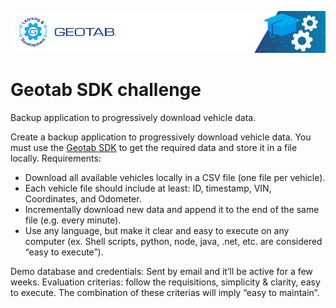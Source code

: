 ![geotab-banner](images/geotab-banner.png)
# Geotab SDK challenge
Backup application to progressively download vehicle data.

Create a backup application to progressively download vehicle data. You must use the [Geotab SDK](https://geotab.github.io/sdk/) to get the required data and store it in a file locally. Requirements:
- Download all available vehicles locally in a CSV file (one file per vehicle).
- Each vehicle file should include at least: ID, timestamp, VIN, Coordinates, and Odometer.
- Incrementally download new data and append it to the end of the same file (e.g. every minute).
- Use any language, but make it clear and easy to execute on any computer (ex. Shell scripts, python, node, java, .net, etc. are considered “easy to execute”).

Demo database and credentials: Sent by email and it’ll be active for a few weeks.
Evaluation criterias: follow the requisitions, simplicity & clarity, easy to execute. The combination of these criterias will imply “easy to maintain”.
